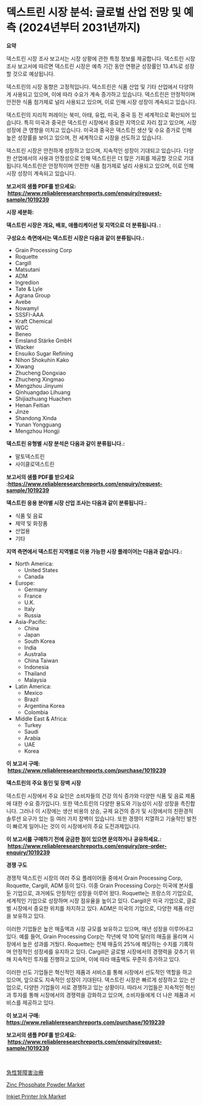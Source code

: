 <p><h1>덱스트린 시장 분석: 글로벌 산업 전망 및 예측 (2024년부터 2031년까지)</h1></p><p><strong>요약</strong></p>
<p><p>덱스트린 시장 조사 보고서는 시장 상황에 관한 특정 정보를 제공합니다. 덱스트린 시장 조사 보고서에 따르면 덱스트린 시장은 예측 기간 동안 연평균 성장률인 13.4%로 성장할 것으로 예상됩니다. </p><p>덱스트린의 시장 동향은 고정적입니다. 덱스트린은 식품 산업 및 기타 산업에서 다양하게 사용되고 있으며, 이에 따라 수요가 계속 증가하고 있습니다. 덱스트린은 안정적이며 안전한 식품 첨가제로 널리 사용되고 있으며, 이로 인해 시장 성장이 계속되고 있습니다.</p><p>덱스트린의 지리적 퍼레이는 북미, 아태, 유럽, 미국, 중국 등 전 세계적으로 확산되어 있습니다. 특히 미국과 중국은 덱스트린 시장에서 중요한 지역으로 자리 잡고 있으며, 시장 성장에 큰 영향을 미치고 있습니다. 미국과 중국은 덱스트린 생산 및 수요 증가로 인해 높은 성장률을 보이고 있으며, 전 세계적으로 시장을 선도하고 있습니다.</p><p>덱스트린 시장은 안전하게 성장하고 있으며, 지속적인 성장이 기대되고 있습니다. 다양한 산업에서의 사용과 안정성으로 인해 덱스트린은 더 많은 기회를 제공할 것으로 기대됩니다.덱스트린은 안정적이며 안전한 식품 첨가제로 널리 사용되고 있으며, 이로 인해 시장 성장이 계속되고 있습니다.</p></p>
<p><strong>보고서의 샘플 PDF를 받으세요: &nbsp;<a href="https://www.reliableresearchreports.com/enquiry/request-sample/1019239">https://www.reliableresearchreports.com/enquiry/request-sample/1019239</a></strong></p>
<p><strong>시장 세분화:</strong></p>
<p><strong> 덱스트린 시장은 개요, 배포, 애플리케이션 및 지역으로 더 분류됩니다. :</strong></p>
<p><strong>구성요소 측면에서는 덱스트린 시장은 다음과 같이 분류됩니다.:</strong></p>
<p><ul><li>Grain Processing Corp</li><li>Roquette</li><li>Cargill</li><li>Matsutani</li><li>ADM</li><li>Ingredion</li><li>Tate & Lyle</li><li>Agrana Group</li><li>Avebe</li><li>Nowamyl</li><li>SSSFI-AAA</li><li>Kraft Chemical</li><li>WGC</li><li>Beneo</li><li>Emsland Stärke GmbH</li><li>Wacker</li><li>Ensuiko Sugar Refining</li><li>Nihon Shokuhin Kako</li><li>Xiwang</li><li>Zhucheng Dongxiao</li><li>Zhucheng Xingmao</li><li>Mengzhou Jinyumi</li><li>Qinhuangdao Lihuang</li><li>Shijiazhuang Huachen</li><li>Henan Feitian</li><li>Jinze</li><li>Shandong Xinda</li><li>Yunan Yongguang</li><li>Mengzhou Hongji</li></ul></p>
<p><strong> 덱스트린 유형별 시장 분석은 다음과 같이 분류됩니다.:</strong></p>
<p><ul><li>말토덱스트린</li><li>사이클로덱스트린</li></ul></p>
<p><strong>보고서의 샘플 PDF를 받으세요 :<a href="https://www.reliableresearchreports.com/enquiry/request-sample/1019239">https://www.reliableresearchreports.com/enquiry/request-sample/1019239</a></strong></p>
<p><strong> 덱스트린 응용 분야별 시장 산업 조사는 다음과 같이 분류됩니다.:</strong></p>
<p><ul><li>식품 및 음료</li><li>제약 및 화장품</li><li>산업용</li><li>기타</li></ul></p>
<p><strong>지역 측면에서 덱스트린 지역별로 이용 가능한 시장 플레이어는 다음과 같습니다.:</strong></p>
<p><ul>
    <li>
        North America:
        <ul>
            <li>United States</li>
            <li>Canada</li>
        </ul>
    </li>
    <li>
        Europe:
        <ul>
            <li>Germany</li>
            <li>France</li>
            <li>U.K.</li>
            <li>Italy</li>
            <li>Russia</li>
        </ul>
    </li>
    <li>
        Asia-Pacific:
        <ul>
            <li>China</li>
            <li>Japan</li>
            <li>South Korea</li>
            <li>India</li>
            <li>Australia</li>
            <li>China Taiwan</li>
            <li>Indonesia</li>
            <li>Thailand</li>
            <li>Malaysia</li>
        </ul>
    </li>
    <li>
        Latin America:
        <ul>
            <li>Mexico</li>
            <li>Brazil</li>
            <li>Argentina Korea</li>
            <li>Colombia</li>
        </ul>
    </li>
    <li>
        Middle East & Africa:
        <ul>
            <li>Turkey</li>
            <li>Saudi</li>
            <li>Arabia</li>
            <li>UAE</li>
            <li>Korea</li>
        </ul>
    </li>
    </ul></p>
<p><strong>이 보고서 구매: &nbsp;<a href="https://www.reliableresearchreports.com/purchase/1019239">https://www.reliableresearchreports.com/purchase/1019239</a></strong></p>
<p><strong>덱스트린의 주요 동인 및 장벽 시장</strong></p>
<p><p>덱스트린 시장에서 주요 요인은 소비자들의 건강 의식 증가와 다양한 식품 및 음료 제품에 대한 수요 증가입니다. 또한 덱스트린의 다양한 용도와 기능성이 시장 성장을 촉진합니다. 그러나 이 시장에는 생산 비용의 상승, 규제 요건의 증가 및 시장에서의 친환경적 솔루션 요구가 있는 등 여러 가지 장벽이 있습니다. 또한 경쟁이 치열하고 기술적인 발전이 빠르게 일어나는 것이 이 시장에서의 주요 도전과제입니다.</p></p>
<p><strong>이 보고서를 구매하기 전에 궁금한 점이 있으면 문의하거나 공유하세요.: &nbsp;<a href="https://www.reliableresearchreports.com/enquiry/pre-order-enquiry/1019239">https://www.reliableresearchreports.com/enquiry/pre-order-enquiry/1019239</a></strong></p>
<p><strong>경쟁 구도</strong></p>
<p><p>경쟁적 덱스트린 시장의 여러 주요 플레이어들 중에서 Grain Processing Corp, Roquette, Cargill, ADM 등이 있다. 이중 Grain Processing Corp는 미국에 본사를 둔 기업으로, 과거에도 안정적인 성장을 이루어 왔다. Roquette는 프랑스의 기업으로, 세계적인 기업으로 성장하며 시장 점유율을 높이고 있다. Cargill은 미국 기업으로, 글로벌 시장에서 중요한 위치를 차지하고 있다. ADM은 미국의 기업으로, 다양한 제품 라인을 보유하고 있다.</p><p>이러한 기업들은 높은 매출액과 시장 규모를 보유하고 있으며, 매년 성장을 이루어내고 있다. 예를 들어, Grain Processing Corp는 작년에 약 10억 달러의 매출을 올리며 시장에서 높은 성과를 거뒀다. Roquette는 전체 매출의 25%에 해당하는 수치를 기록하며 안정적인 성장세를 유지하고 있다. Cargill은 글로벌 시장에서의 경쟁력을 갖추기 위해 지속적인 투자를 진행하고 있으며, 이에 따라 매출액도 꾸준히 증가하고 있다.</p><p>이러한 선도 기업들은 혁신적인 제품과 서비스를 통해 시장에서 선도적인 역할을 하고 있으며, 앞으로도 지속적인 성장이 기대된다. 덱스트린 시장은 빠르게 성장하고 있는 산업으로, 다양한 기업들이 서로 경쟁하고 있는 상황이다. 따라서 기업들은 지속적인 혁신과 투자를 통해 시장에서의 경쟁력을 강화하고 있으며, 소비자들에게 더 나은 제품과 서비스를 제공하고 있다.</p></p>
<p><strong>이 보고서 구매: &nbsp; <a href="https://www.reliableresearchreports.com/purchase/1019239">https://www.reliableresearchreports.com/purchase/1019239</a></strong></p>
<p><strong>보고서의 샘플 PDF를 받으세요: &nbsp;<a href="https://www.reliableresearchreports.com/enquiry/request-sample/1019239">https://www.reliableresearchreports.com/enquiry/request-sample/1019239</a></strong><strong></strong></p>
<p>&nbsp;</p>
<p><p><a href="https://medium.com/@ronaldowens626/%E6%80%A5%E6%80%A7%E8%85%8E%E8%87%93%E9%9A%9C%E5%AE%B3%E6%B2%BB%E7%99%82%E5%B8%82%E5%A0%B4%E3%81%AE%E8%A6%8F%E6%A8%A1%E3%81%A8%E5%B8%82%E5%A0%B4%E5%8B%95%E5%90%91-%E5%AE%8C%E5%85%A8%E3%81%AA%E6%A5%AD%E7%95%8C%E6%A6%82%E8%A6%81-2024%E5%B9%B4%E3%81%8B%E3%82%892031%E5%B9%B4%E3%81%BE%E3%81%A7-a3aca480b31f">急性腎障害治療</a></p><p><a href="https://forested-sushi-9b0.notion.site/Global-Zinc-Phosphate-Powder-Market-Size-and-Market-Trends-Insights-and-Projections-from-2024-to-20-dcab90fa1c1d45458d55fabba6e883ae">Zinc Phosphate Powder Market</a></p><p><a href="https://lydian-appliance-61d.notion.site/Inkjet-Printer-Ink-Market-Research-Report-Provides-thorough-Industry-Overview-which-offers-an-In-De-199ca55f09f8485c927b23e2d251e5df">Inkjet Printer Ink Market</a></p></p>